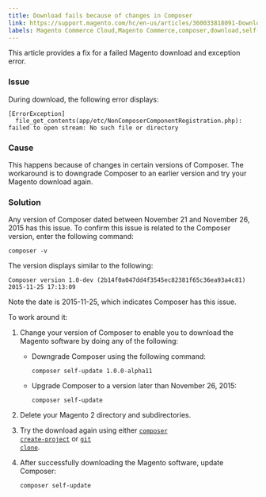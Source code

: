 ```yaml
---
title: Download fails because of changes in Composer
link: https://support.magento.com/hc/en-us/articles/360033818091-Download-fails-because-of-changes-in-Composer
labels: Magento Commerce Cloud,Magento Commerce,composer,download,self-update,2.x.x,how to
---
```


This article provides a fix for a failed Magento download and exception error.

### Issue

During download, the following error displays:

<pre><code class="language-php">[ErrorException]
  file_get_contents(app/etc/NonComposerComponentRegistration.php): failed to open stream: No such file or directory</code></pre>

### Cause

This happens because of changes in certain versions of Composer. The workaround is to downgrade Composer to an earlier version and try your Magento download again.

### Solution

Any version of Composer dated between November 21 and November 26, 2015 has this issue. To confirm this issue is related to the Composer version, enter the following command:

<pre><code class="language-php">composer -v</code></pre>

The version displays similar to the following:

<pre><code class="language-php">Composer version 1.0-dev (2b14f0a047dd4f3545ec82381f65c36ea93a4c81) 2015-11-25 17:13:09</code></pre>

Note the date is 2015-11-25, which indicates Composer has this issue.

To work around it:

1. Change your version of Composer to enable you to download the Magento software by doing any of the following:
    
    
    
    * Downgrade Composer using the following command:
        
        
        
        <pre><code class="language-php">composer self-update 1.0.0-alpha11</code></pre>
        
        
    * Upgrade Composer to a version later than November 26, 2015:
        
        
        
        <pre><code class="language-php">composer self-update</code></pre>
        
        
    
    
    
1. Delete your Magento 2 directory and subdirectories.
    
    
1. Try the download again using either <code><a href="https://devdocs.magento.com/guides/v2.3/install-gde/composer.html">composer create-project</a></code> or <code><a href="https://devdocs.magento.com/guides/v2.3/install-gde/prereq/dev_install.html">git clone</a></code>.
1. After successfully downloading the Magento software, update Composer:
    
    
    
    <pre><code class="language-php">composer self-update</code></pre>
    
    